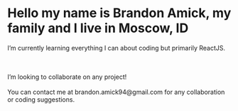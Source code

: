 <h1>Hello my name is Brandon Amick, my family and I live in Moscow, ID</h1>
<p>I’m currently learning everything I can about coding but primarily ReactJS.<p>
  <br></br>
   I’m looking to collaborate on any project!
  <br></br>
   You can contact me at brandon.amick94@gmail.com for any collaboration or coding suggestions.

<!---
Brandon-Amick/Brandon-Amick is a ✨ special ✨ repository because its `README.md` (this file) appears on your GitHub profile.
You can click the Preview link to take a look at your changes.
--->
